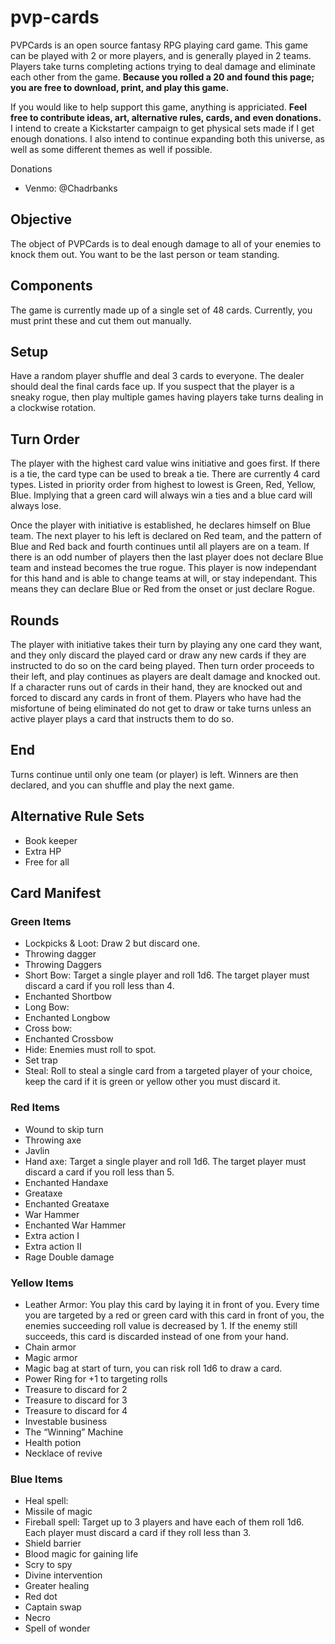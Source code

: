 # pvp-cards
PVPCards is an open source fantasy RPG playing card game.
This game can be played with 2 or more players, and is generally played in 2 teams.
Players take turns completing actions trying to deal damage and eliminate each other from the game.
**Because you rolled a 20 and found this page; you are free to download, print, and play this game.**

If you would like to help support this game, anything is appriciated.
**Feel free to contribute ideas, art, alternative rules, cards, and even donations.**
I intend to create a Kickstarter campaign to get physical sets made if I get enough donations.
I also intend to continue expanding both this universe, as well as some different themes as well if possible.

Donations
- Venmo: @Chadrbanks

## Objective
The object of PVPCards is to deal enough damage to all of your enemies to knock them out.
You want to be the last person or team standing.

## Components
The game is currently made up of a single set of 48 cards.
Currently, you must print these and cut them out manually.

## Setup
Have a random player shuffle and deal 3 cards to everyone.
The dealer should deal the final cards face up.
If you suspect that the player is a sneaky rogue, then play multiple games having players take turns dealing in a clockwise rotation.

## Turn Order
The player with the highest card value wins initiative and goes first.
If there is a tie, the card type can be used to break a tie.
There are currently 4 card types.
Listed in priority order from highest to lowest is Green, Red, Yellow, Blue.
Implying that a green card will always win a ties and a blue card will always lose.

Once the player with initiative is established, he declares himself on Blue team.
The next player to his left is declared on Red team, and the pattern of Blue and Red back and fourth continues until all players are on a team.
If there is an odd number of players then the last player does not declare Blue team and instead becomes the true rogue.
This player is now independant for this hand and is able to change teams at will, or stay independant.
This means they can declare Blue or Red from the onset or just declare Rogue.

## Rounds
The player with initiative takes their turn by playing any one card they want, and they only discard the played card or draw any new cards if they are instructed to do so on the card being played.
Then turn order proceeds to their left, and play continues as players are dealt damage and knocked out.
If a character runs out of cards in their hand, they are knocked out and forced to discard any cards in front of them.
Players who have had the misfortune of being eliminated do not get to draw or take turns unless an active player plays a card that instructs them to do so. 

## End
Turns continue until only one team (or player) is left.
Winners are then declared, and you can shuffle and play the next game.

## Alternative Rule Sets
- Book keeper
- Extra HP
- Free for all

## Card Manifest

### Green Items
- Lockpicks & Loot: Draw 2 but discard one.
- Throwing dagger
- Throwing Daggers
- Short Bow: Target a single player and roll 1d6. The target player must discard a card if you roll less than 4.
- Enchanted Shortbow
- Long Bow:
- Enchanted Longbow
- Cross bow:
- Enchanted Crossbow
- Hide: Enemies must roll to spot.
- Set trap
- Steal: Roll to steal a single card from a targeted player of your choice, keep the card if it is green or yellow other you must discard it.

### Red Items
- Wound to skip turn
- Throwing axe
- Javlin
- Hand axe: Target a single player and roll 1d6. The target player must discard a card if you roll less than 5.
- Enchanted Handaxe
- Greataxe
- Enchanted Greataxe
- War Hammer
- Enchanted War Hammer
- Extra action I
- Extra action II
- Rage Double damage

### Yellow Items
- Leather Armor: You play this card by laying it in front of you. Every time you are targeted by a red or green card with this card in front of you, the enemies succeeding roll value is decreased by 1. If the enemy still succeeds, this card is discarded instead of one from your hand.
- Chain armor
- Magic armor
- Magic bag at start of turn, you can risk roll 1d6 to draw a card.
- Power Ring for +1 to targeting rolls
- Treasure to discard for 2
- Treasure to discard for 3
- Treasure to discard for 4
- Investable business
- The “Winning” Machine
- Health potion
- Necklace of revive

### Blue Items
- Heal spell: 
- Missile of magic
- Fireball spell: Target up to 3 players and have each of them roll 1d6. Each player must discard a card if they roll less than 3.
- Shield barrier
- Blood magic for gaining life
- Scry to spy
- Divine intervention
- Greater healing
- Red dot
- Captain swap
- Necro
- Spell of wonder
